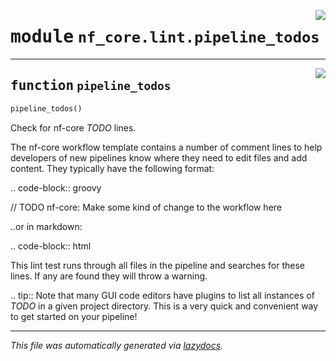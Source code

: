 <!-- markdownlint-disable -->

<a href="../../../../../../tools/nf_core/lint/pipeline_todos.py#L0"><img align="right" style="float:right;" src="https://img.shields.io/badge/-source-cccccc?style=flat-square"></a>

# <kbd>module</kbd> `nf_core.lint.pipeline_todos`

---

<a href="../../../../../../tools/nf_core/lint/pipeline_todos.py#L11"><img align="right" style="float:right;" src="https://img.shields.io/badge/-source-cccccc?style=flat-square"></a>

## <kbd>function</kbd> `pipeline_todos`

```python
pipeline_todos()
```

Check for nf-core _TODO_ lines.

The nf-core workflow template contains a number of comment lines to help developers of new pipelines know where they need to edit files and add content. They typically have the following format:

.. code-block:: groovy

// TODO nf-core: Make some kind of change to the workflow here

..or in markdown:

.. code-block:: html

 <!-- TODO nf-core: Add some detail to the docs here -->

This lint test runs through all files in the pipeline and searches for these lines. If any are found they will throw a warning.

.. tip:: Note that many GUI code editors have plugins to list all instances of _TODO_ in a given project directory. This is a very quick and convenient way to get started on your pipeline!

---

_This file was automatically generated via [lazydocs](https://github.com/ml-tooling/lazydocs)._
